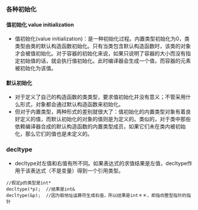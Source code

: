 ### 各种初始化
#### 值初始化 value initialization
+ 值初始化(value initialization)：是一种初始化过程。内置类型初始化为0，类类型由类的默认构造函数初始化。只有当类包含默认构造函数时，该类的对象才会被值初始化。对于容器的初始化来说，如果只说明了容器的大小而没有指定初始值的话，就会执行值初始化。此时编译器会生成一个值，而容器的元素被初始化为该值。

#### 默认初始化
+ 对于定义了自己的构造函数的类类型，要求值初始化并没有意义；不管采用什么形式，对象都会通过默认构造函数来初始化。
+ 但对于内置类型，两种形式的差别就很大了：值初始化的内置类型对象有着良好定义的值，而默认初始化的对象的值则是为定义的。类似的，对于类中那些依赖编译器合成的默认构造函数的内置类型成员，如果它们未在类内被初始化，那么它们的值也是未定义的。

### decltype
+ decltype对左值和右值有所不同。如果表达式的求值结果是左值，decltype作用于该表达式（不是变量）得到一个引用类型。
```
//假定p的类型是int*
decltype(*p);  //结果是int&
decltype(&p);  //因为取地址运算符生成右值，所以结果是int＊＊，即指向整型指针的指针
```
